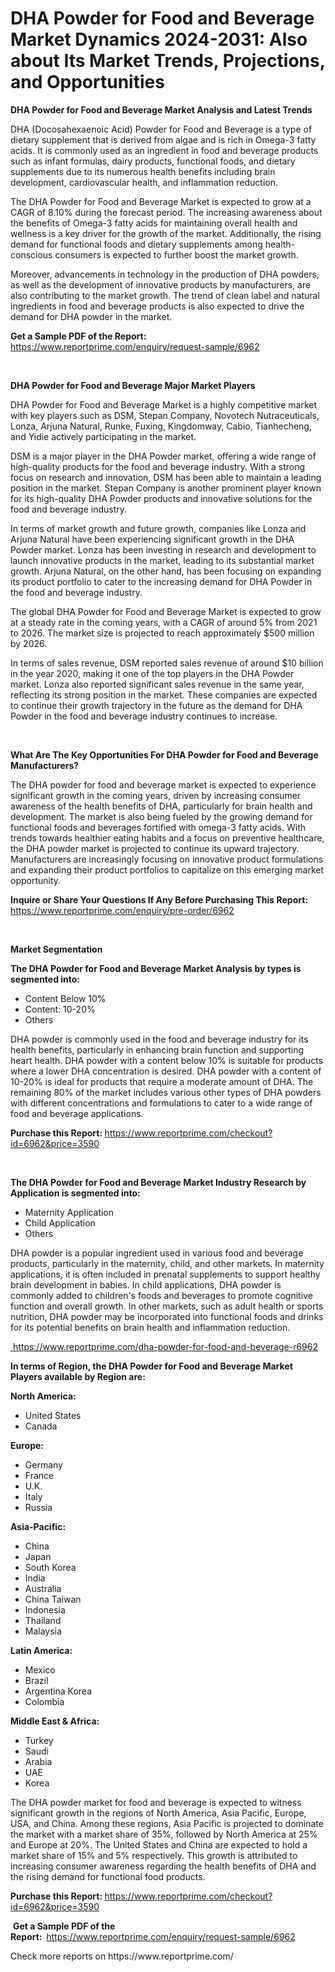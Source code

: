 <p><h1>DHA Powder for Food and Beverage Market Dynamics 2024-2031: Also about Its Market Trends, Projections, and Opportunities</h1></p><p><strong>DHA Powder for Food and Beverage Market Analysis and Latest Trends</strong></p>
<p><p>DHA (Docosahexaenoic Acid) Powder for Food and Beverage is a type of dietary supplement that is derived from algae and is rich in Omega-3 fatty acids. It is commonly used as an ingredient in food and beverage products such as infant formulas, dairy products, functional foods, and dietary supplements due to its numerous health benefits including brain development, cardiovascular health, and inflammation reduction.</p><p>The DHA Powder for Food and Beverage Market is expected to grow at a CAGR of 8.10% during the forecast period. The increasing awareness about the benefits of Omega-3 fatty acids for maintaining overall health and wellness is a key driver for the growth of the market. Additionally, the rising demand for functional foods and dietary supplements among health-conscious consumers is expected to further boost the market growth.</p><p>Moreover, advancements in technology in the production of DHA powders, as well as the development of innovative products by manufacturers, are also contributing to the market growth. The trend of clean label and natural ingredients in food and beverage products is also expected to drive the demand for DHA powder in the market.</p></p>
<p><strong>Get a Sample PDF of the Report:&nbsp;</strong> <a href="https://www.reportprime.com/enquiry/request-sample/6962">https://www.reportprime.com/enquiry/request-sample/6962</a></p>
<p>&nbsp;</p>
<p><strong>DHA Powder for Food and Beverage Major Market Players</strong></p>
<p><p>DHA Powder for Food and Beverage Market is a highly competitive market with key players such as DSM, Stepan Company, Novotech Nutraceuticals, Lonza, Arjuna Natural, Runke, Fuxing, Kingdomway, Cabio, Tianhecheng, and Yidie actively participating in the market. </p><p>DSM is a major player in the DHA Powder market, offering a wide range of high-quality products for the food and beverage industry. With a strong focus on research and innovation, DSM has been able to maintain a leading position in the market. Stepan Company is another prominent player known for its high-quality DHA Powder products and innovative solutions for the food and beverage industry.</p><p>In terms of market growth and future growth, companies like Lonza and Arjuna Natural have been experiencing significant growth in the DHA Powder market. Lonza has been investing in research and development to launch innovative products in the market, leading to its substantial market growth. Arjuna Natural, on the other hand, has been focusing on expanding its product portfolio to cater to the increasing demand for DHA Powder in the food and beverage industry.</p><p>The global DHA Powder for Food and Beverage Market is expected to grow at a steady rate in the coming years, with a CAGR of around 5% from 2021 to 2026. The market size is projected to reach approximately $500 million by 2026.</p><p>In terms of sales revenue, DSM reported sales revenue of around $10 billion in the year 2020, making it one of the top players in the DHA Powder market. Lonza also reported significant sales revenue in the same year, reflecting its strong position in the market. These companies are expected to continue their growth trajectory in the future as the demand for DHA Powder in the food and beverage industry continues to increase.</p></p>
<p>&nbsp;</p>
<p><strong>What Are The Key Opportunities For DHA Powder for Food and Beverage Manufacturers?</strong></p>
<p><p>The DHA powder for food and beverage market is expected to experience significant growth in the coming years, driven by increasing consumer awareness of the health benefits of DHA, particularly for brain health and development. The market is also being fueled by the growing demand for functional foods and beverages fortified with omega-3 fatty acids. With trends towards healthier eating habits and a focus on preventive healthcare, the DHA powder market is projected to continue its upward trajectory. Manufacturers are increasingly focusing on innovative product formulations and expanding their product portfolios to capitalize on this emerging market opportunity.</p></p>
<p><strong>Inquire or Share Your Questions If Any Before Purchasing This Report:</strong> <a href="https://www.reportprime.com/enquiry/pre-order/6962">https://www.reportprime.com/enquiry/pre-order/6962</a></p>
<p>&nbsp;</p>
<p><strong>Market Segmentation</strong></p>
<p><strong>The DHA Powder for Food and Beverage Market Analysis by types is segmented into:</strong></p>
<p><ul><li>Content Below 10%</li><li>Content: 10-20%</li><li>Others</li></ul></p>
<p><p>DHA powder is commonly used in the food and beverage industry for its health benefits, particularly in enhancing brain function and supporting heart health. DHA powder with a content below 10% is suitable for products where a lower DHA concentration is desired. DHA powder with a content of 10-20% is ideal for products that require a moderate amount of DHA. The remaining 80% of the market includes various other types of DHA powders with different concentrations and formulations to cater to a wide range of food and beverage applications.</p></p>
<p><strong>Purchase this Report:&nbsp;</strong><a href="https://www.reportprime.com/checkout?id=6962&price=3590">https://www.reportprime.com/checkout?id=6962&price=3590</a></p>
<p>&nbsp;</p>
<p><strong>The DHA Powder for Food and Beverage Market Industry Research by Application is segmented into:</strong></p>
<p><ul><li>Maternity Application</li><li>Child Application</li><li>Others</li></ul></p>
<p><p>DHA powder is a popular ingredient used in various food and beverage products, particularly in the maternity, child, and other markets. In maternity applications, it is often included in prenatal supplements to support healthy brain development in babies. In child applications, DHA powder is commonly added to children's foods and beverages to promote cognitive function and overall growth. In other markets, such as adult health or sports nutrition, DHA powder may be incorporated into functional foods and drinks for its potential benefits on brain health and inflammation reduction.</p></p>
<p><a href="https://www.reportprime.com/dha-powder-for-food-and-beverage-r6962">&nbsp;https://www.reportprime.com/dha-powder-for-food-and-beverage-r6962</a></p>
<p><strong>In terms of Region, the DHA Powder for Food and Beverage Market Players available by Region are:</strong></p>
<p>
    <p> <strong> North America: </strong>
        <ul>
            <li>United States</li>
            <li>Canada</li>
        </ul>
        </p> 
    <p> <strong> Europe: </strong>
        <ul>
            <li>Germany</li>
            <li>France</li>
            <li>U.K.</li>
            <li>Italy</li>
            <li>Russia</li>
        </ul>
        </p> 
    <p> <strong> Asia-Pacific: </strong>
        <ul>
            <li>China</li>
            <li>Japan</li>
            <li>South Korea</li>
            <li>India</li>
            <li>Australia</li>
            <li>China Taiwan</li>
            <li>Indonesia</li>
            <li>Thailand</li>
            <li>Malaysia</li>
        </ul>
        </p> 
    <p> <strong> Latin America: </strong>
        <ul>
            <li>Mexico</li>
            <li>Brazil</li>
            <li>Argentina Korea</li>
            <li>Colombia</li>
        </ul>
        </p> 
    <p> <strong> Middle East & Africa: </strong>
        <ul>
            <li>Turkey</li>
            <li>Saudi</li>
            <li>Arabia</li>
            <li>UAE</li>
            <li>Korea</li>
        </ul>
    </p>
    </p>
<p><p>The DHA powder market for food and beverage is expected to witness significant growth in the regions of North America, Asia Pacific, Europe, USA, and China. Among these regions, Asia Pacific is projected to dominate the market with a market share of 35%, followed by North America at 25% and Europe at 20%. The United States and China are expected to hold a market share of 15% and 5% respectively. This growth is attributed to increasing consumer awareness regarding the health benefits of DHA and the rising demand for functional food products.</p></p>
<p><strong>Purchase this Report: </strong><a href="https://www.reportprime.com/checkout?id=6962&price=3590">https://www.reportprime.com/checkout?id=6962&price=3590</a></p>
<p>&nbsp;<strong>Get a Sample PDF of the Report:&nbsp;&nbsp;</strong><a href="https://www.reportprime.com/enquiry/request-sample/6962">https://www.reportprime.com/enquiry/request-sample/6962</a></p>
<p><strong></strong></p>
<p>Check more reports on https://www.reportprime.com/</p>